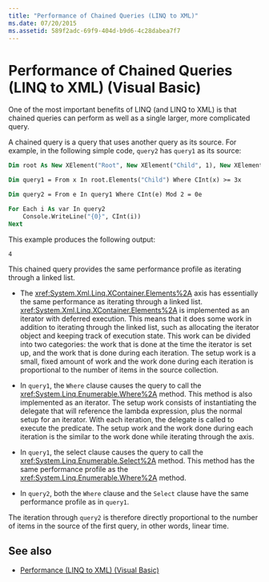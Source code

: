 ```yaml
---
title: "Performance of Chained Queries (LINQ to XML)"
ms.date: 07/20/2015
ms.assetid: 589f2adc-69f9-404d-b9d6-4c28dabea7f7
---
```


# Performance of Chained Queries (LINQ to XML) (Visual Basic)

One of the most important benefits of LINQ (and LINQ to XML) is that chained queries can perform as well as a single larger, more complicated query.

A chained query is a query that uses another query as its source. For example, in the following simple code, `query2` has `query1` as its source:

```vb
Dim root As New XElement("Root", New XElement("Child", 1), New XElement("Child", 2), New XElement("Child", 3), New XElement("Child", 4))

Dim query1 = From x In root.Elements("Child") Where CInt(x) >= 3x

Dim query2 = From e In query1 Where CInt(e) Mod 2 = 0e

For Each i As var In query2
    Console.WriteLine("{0}", CInt(i))
Next
```

This example produces the following output:

```output
4
```

This chained query provides the same performance profile as iterating through a linked list.

- The <xref:System.Xml.Linq.XContainer.Elements%2A> axis has essentially the same performance as iterating through a linked list. <xref:System.Xml.Linq.XContainer.Elements%2A> is implemented as an iterator with deferred execution. This means that it does some work in addition to iterating through the linked list, such as allocating the iterator object and keeping track of execution state. This work can be divided into two categories: the work that is done at the time the iterator is set up, and the work that is done during each iteration. The setup work is a small, fixed amount of work and the work done during each iteration is proportional to the number of items in the source collection.

- In `query1`, the `Where` clause causes the query to call the <xref:System.Linq.Enumerable.Where%2A> method. This method is also implemented as an iterator. The setup work consists of instantiating the delegate that will reference the lambda expression, plus the normal setup for an iterator. With each iteration, the delegate is called to execute the predicate. The setup work and the work done during each iteration is the similar to the work done while iterating through the axis.

- In `query1`, the select clause causes the query to call the <xref:System.Linq.Enumerable.Select%2A> method. This method has the same performance profile as the <xref:System.Linq.Enumerable.Where%2A> method.

- In `query2`, both the `Where` clause and the `Select` clause have the same performance profile as in `query1`.

 The iteration through `query2` is therefore directly proportional to the number of items in the source of the first query, in other words, linear time.

## See also

- [Performance (LINQ to XML) (Visual Basic)](performance-linq-to-xml.md)
